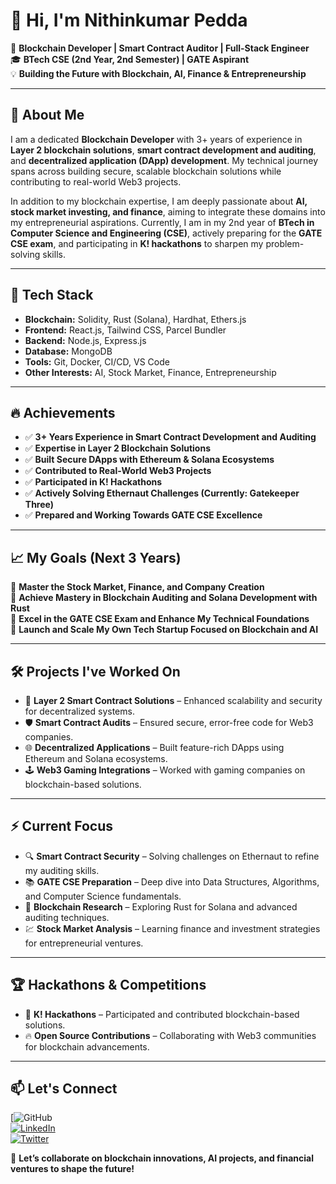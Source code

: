 # 👋 Hi, I'm Nithinkumar Pedda  

🚀 **Blockchain Developer | Smart Contract Auditor | Full-Stack Engineer**  
🎓 **BTech CSE (2nd Year, 2nd Semester) | GATE Aspirant**  
💡 **Building the Future with Blockchain, AI, Finance & Entrepreneurship**  

---

## 🚀 About Me  
I am a dedicated **Blockchain Developer** with 3+ years of experience in **Layer 2 blockchain solutions**, **smart contract development and auditing**, and **decentralized application (DApp) development**. My technical journey spans across building secure, scalable blockchain solutions while contributing to real-world Web3 projects.

In addition to my blockchain expertise, I am deeply passionate about **AI, stock market investing, and finance**, aiming to integrate these domains into my entrepreneurial aspirations. Currently, I am in my 2nd year of **BTech in Computer Science and Engineering (CSE)**, actively preparing for the **GATE CSE exam**, and participating in **K! hackathons** to sharpen my problem-solving skills.

---

## 💼 Tech Stack  
- **Blockchain:** Solidity, Rust (Solana), Hardhat, Ethers.js  
- **Frontend:** React.js, Tailwind CSS, Parcel Bundler  
- **Backend:** Node.js, Express.js  
- **Database:** MongoDB  
- **Tools:** Git, Docker, CI/CD, VS Code  
- **Other Interests:** AI, Stock Market, Finance, Entrepreneurship  

---

## 🔥 Achievements  
- ✅ **3+ Years Experience in Smart Contract Development and Auditing**  
- ✅ **Expertise in Layer 2 Blockchain Solutions**  
- ✅ **Built Secure DApps with Ethereum & Solana Ecosystems**  
- ✅ **Contributed to Real-World Web3 Projects**  
- ✅ **Participated in K! Hackathons**  
- ✅ **Actively Solving Ethernaut Challenges (Currently: Gatekeeper Three)**  
- ✅ **Prepared and Working Towards GATE CSE Excellence**  

---

## 📈 My Goals (Next 3 Years)  
🔹 **Master the Stock Market, Finance, and Company Creation**  
🔹 **Achieve Mastery in Blockchain Auditing and Solana Development with Rust**  
🔹 **Excel in the GATE CSE Exam and Enhance My Technical Foundations**  
🔹 **Launch and Scale My Own Tech Startup Focused on Blockchain and AI**  

---

## 🛠️ Projects I've Worked On  
- 🧩 **Layer 2 Smart Contract Solutions** – Enhanced scalability and security for decentralized systems.  
- 🛡️ **Smart Contract Audits** – Ensured secure, error-free code for Web3 companies.  
- 🌐 **Decentralized Applications** – Built feature-rich DApps using Ethereum and Solana ecosystems.  
- 🕹️ **Web3 Gaming Integrations** – Worked with gaming companies on blockchain-based solutions.

---

## ⚡ Current Focus  
- 🔍 **Smart Contract Security** – Solving challenges on Ethernaut to refine my auditing skills.  
- 📚 **GATE CSE Preparation** – Deep dive into Data Structures, Algorithms, and Computer Science fundamentals.  
- 🔗 **Blockchain Research** – Exploring Rust for Solana and advanced auditing techniques.  
- 💹 **Stock Market Analysis** – Learning finance and investment strategies for entrepreneurial ventures.

---

## 🏆 Hackathons & Competitions  
- 🥇 **K! Hackathons** – Participated and contributed blockchain-based solutions.  
- 🔥 **Open Source Contributions** – Collaborating with Web3 communities for blockchain advancements.

---

## 📫 Let's Connect  
[![GitHub](https://github.com/BLOCK-PROGRAMR)  
[![LinkedIn](https://img.shields.io/badge/LinkedIn-%230A66C2.svg?&style=flat-square&logo=linkedin&logoColor=white)](https://www.linkedin.com/in/your-profile)  
[![Twitter](https://img.shields.io/badge/Twitter-%231DA1F2.svg?&style=flat-square&logo=twitter&logoColor=white)](https://twitter.com/your-profile)  

🚀 **Let’s collaborate on blockchain innovations, AI projects, and financial ventures to shape the future!**  

